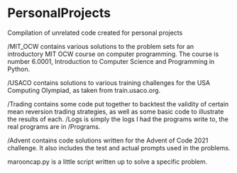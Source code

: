 # PersonalProjects
Compilation of unrelated code created for personal projects

/MIT_OCW contains various solutions to the problem sets for an introductory MIT OCW course on computer programming. The course is number 6.0001, Introduction to Computer Science and Programming in Python. 

/USACO contains solutions to various training challenges for the USA Computing Olympiad, as taken from train.usaco.org. 

/Trading contains some code put together to backtest the validity of certain mean reversion trading strategies, as well as some basic code to illustrate the results of each. 
/Logs is simply the logs I had the programs write to, the real programs are in /Programs. 

/Advent contains code solutions written for the Advent of Code 2021 challenge. It also includes the test and actual prompts used in the problems.   

marooncap.py is a little script written up to solve a specific problem. 
